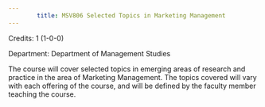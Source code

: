 ```yaml
---
        title: MSV806 Selected Topics in Marketing Management
---
```

Credits: 1 (1-0-0)

Department: Department of Management Studies

The course will cover selected topics in emerging areas of research and practice in the area of Marketing Management. The topics covered will vary with each offering of the course, and will be defined by the faculty member teaching the course.